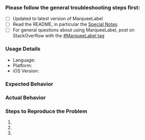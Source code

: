 ### Please follow the general troubleshooting steps first:

- [ ] Updated to latest version of MarqueeLabel
- [ ] Read the README, in particular the [Special Notes](https://github.com/cbpowell/MarqueeLabel#special-notes)
- [ ] For general questions about using MarqueeLabel, post on StackOverflow with the [#MarqueeLabel tag](http://stackoverflow.com/questions/tagged/marqueelabel)

### Usage Details
  - Language: <!-- Swift or Objective-C -->
  - Platform: <!-- iPhone/iPad or Apple TV -->
  - iOS Version: <!-- If applicable, delete otherwise --> 
  
<!-- BELOW THIS LINE, you can delete any sections not applicable to your Issue. -->

### Expected Behavior
<!-- Your expected response from MarqueeLabel -->

### Actual Behavior
<!-- What actually happens -->

### Steps to Reproduce the Problem
<!-- If specific steps would help to describe the problem, please include them! -->
  1.
  1.
  1.
